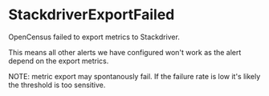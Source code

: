 # StackdriverExportFailed

OpenCensus failed to export metrics to Stackdriver.

This means all other alerts we have configured won't work as the alert depend
on the export metrics.

NOTE: metric export may spontanously fail. If the failure rate is low it's
likely the threshold is too sensitive.
